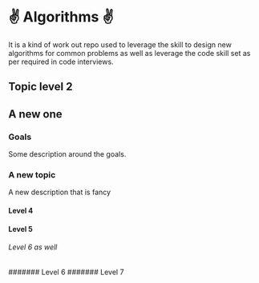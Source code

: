 # :v: Algorithms :v:
It is a kind of work out repo used to leverage the skill to design 
new algorithms for common problems as well as leverage the code skill set as per required  in code interviews.

## Topic level 2

## A new one

### Goals
Some description around the goals.

### A new topic
A new description that is fancy

#### Level 4

#### Level 5

###### Level 6 as well
####### Level 6
####### Level 7
